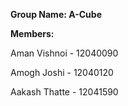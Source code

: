 **Group Name: A-Cube**

**Members:**

Aman Vishnoi - 12040090

Amogh Joshi - 12040120

Aakash Thatte - 12041590